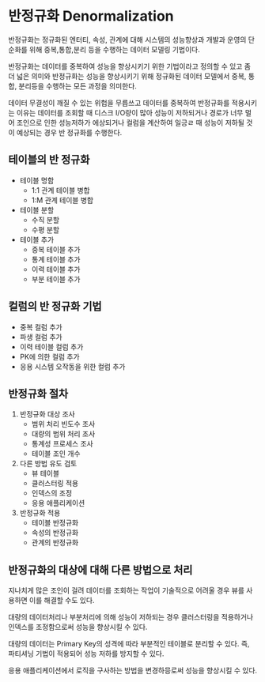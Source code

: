 # 반정규화 Denormalization

반정규화는 정규화된 엔터티, 속성, 관계에 대해 시스템의 성능향상과 개발과 운영의 단순화를 위해 중복,통합,분리 등을 수행하는 데이터 모델링 기법이다.  
  
반정규화는 데이터를 중복하여 성능을 향상시키기 위한 기법이라고 정의할 수 있고 좀 더 넓은 의미와 반정규화는 성능을 향상시키기 위해 정규화된 데이터 모델에서 중복, 통합, 분리등을 수행하는 모든 과정을 의미한다.  
  
데이터 무결성이 깨질 수 있는 위헙을 무릅쓰고 데이터를 중복하여 반정규화를 적용시키는 이유는 데이터를 조회할 때 디스크 I/O량이 많아 성능이 저하되거나 경로가 너무 멀어 조인으로 인한 성능저하가 에상되거나 컬럼을 계산하여 일긍ㄹ 때 성능이 저하될 것이 예상되는 경우 반 정규화를 수행한다.

## 테이블의 반 정규화

- 테이블 명함
  - 1:1 관계 테이블 병합
  - 1:M 관계 테이블 병합
- 테이블 분할
  - 수직 분할
  - 수평 분할
- 테이블 추가
  - 중복 테이블 추가
  - 통계 테이블 추가
  - 이력 테이블 추가
  - 부분 테이블 추가

## 컬럼의 반 정규화 기법
- 중복 컬럼 추가
- 파생 컬럼 추가
- 이력 테이블 컬럼 추가
- PK에 의한 컬럼 추가
- 응용 시스템 오작동을 위한 컬럼 추가


## 반정규화 절차
1. 반정규화 대상 조사
   - 범위 처리 빈도수 조사
   - 대량의 범위 처리 조사
   - 통계성 프로세스 조사
   - 테이블 조인 개수
2. 다른 방법 유도 검토
   - 뷰 테이블
   - 클러스터링 적용
   - 인덱스의 조정
   - 응용 애플리케이션
3. 반정규화 적용
   - 테이블 반정규화
   - 속성의 반정규화
   - 관계의 반정규화

## 반정규화의 대상에 대해 다른 방법으로 처리
지나치게 많은 조인이 걸려 데이터를 조회하는 작업이 기술적으로 어려울 경우 뷰를 사용하면 이를 해결할 수도 있다.  
  
대량의 데이터처리나 부분처리에 의해 성능이 저하되는 경우 클러스터링을 적용하거나 인덱스를 조정함으로써 성능을 향상시킬 수 있다.  
  
대량의 데이터는 Primary Key의 성격에 따라 부분적인 테이블로 분리할 수 있다. 즉, 파티셔닝 기법이 적용되어 성능 저하를 방지할 수 있다.  
  
응용 애플리케이션에서 로직을 구사하는 방법을 변경하믕로써 성능을 향상시킬 수 있다.